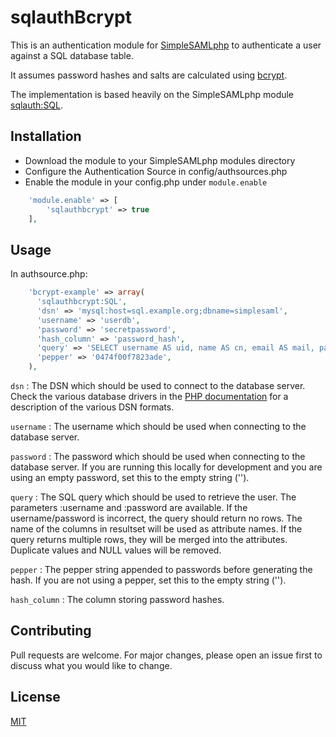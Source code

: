 # sqlauthBcrypt

This is an authentication module for [SimpleSAMLphp](http://simplesamlphp.org) to authenticate a user against a SQL database table.

It assumes password hashes and salts are calculated using [bcrypt](http://bcrypt.sourceforge.net/).

The implementation is based heavily on the SimpleSAMLphp module [sqlauth:SQL](https://github.com/simplesamlphp/simplesamlphp-module-sqlauth).

## Installation

- Download the module to your SimpleSAMLphp modules directory
- Configure the Authentication Source in config/authsources.php
- Enable the module in your config.php under `module.enable`

```php
    'module.enable' => [
        'sqlauthbcrypt' => true
    ],
```

## Usage

In authsource.php:

```php
    'bcrypt-example' => array(
      'sqlauthbcrypt:SQL',
      'dsn' => 'mysql:host=sql.example.org;dbname=simplesaml',
      'username' => 'userdb',
      'password' => 'secretpassword',
      'hash_column' => 'password_hash',
      'query' => 'SELECT username AS uid, name AS cn, email AS mail, password_hash FROM users WHERE username = :username',
      'pepper' => '0474f00f7823ade',
    ),
```

`dsn`
:   The DSN which should be used to connect to the database server. Check the various database drivers in the [PHP documentation](http://php.net/manual/en/pdo.drivers.php) for a description of the various DSN formats.

`username`
:   The username which should be used when connecting to the database server.

`password`
:   The password which should be used when connecting to the database server. If you are running this locally for development and you are using an empty password, set this to the empty string ('').

`query`
:   The SQL query which should be used to retrieve the user. The parameters :username and :password are available. If the username/password is incorrect, the query should return no rows. The name of the columns in resultset will be used as attribute names. If the query returns multiple rows, they will be merged into the attributes. Duplicate values and NULL values will be removed.

`pepper`
:   The pepper string appended to passwords before generating the hash. If you are not using a pepper, set this to the empty string ('').

`hash_column`
:   The column storing password hashes.

## Contributing

Pull requests are welcome. For major changes, please open an issue first
to discuss what you would like to change.

## License

[MIT](https://choosealicense.com/licenses/mit/)
